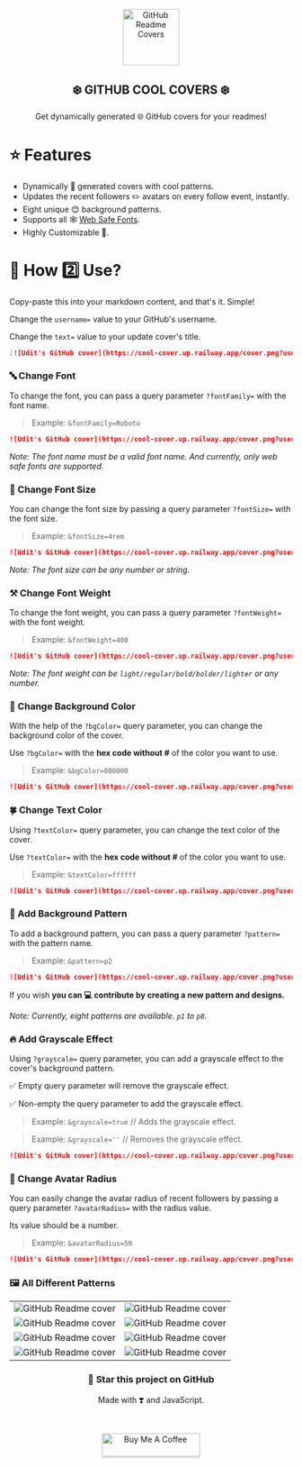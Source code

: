 <p align="center">
 <img width="100px" src="https://user-images.githubusercontent.com/55291327/143779291-adc7c78a-e643-4bf5-962d-35ce2a7b7a91.png" align="center" alt="GitHub Readme Covers" />
 <h2 align="center">❄️ GITHUB COOL COVERS ❄️</h2>
 <p align="center">Get dynamically generated 🌐 GitHub covers for your readmes!</p>
</p>

# ⭐ Features

- Dynamically 🤖 generated covers with cool patterns.
- Updates the recent followers ✏️ avatars on every follow event, instantly.
- Eight unique 😊 background patterns.
- Supports all 🕸️ [Web Safe Fonts](https://www.w3schools.com/cssref/css_websafe_fonts.asp).
- Highly Customizable 📝.

# 📌 How 2️⃣ Use?

Copy-paste this into your markdown content, and that's it. Simple!

Change the `username=` value to your GitHub's username.

Change the `text=` value to your update cover's title.

```md
[![Udit's GitHub cover](https://cool-cover.up.railway.app/cover.png?username=uditkumar01&text=Hola,+I'm+Udit)](https://github.com/uditkumar01/cool-covers)
```

### 🔤 Change Font

To change the font, you can pass a query parameter `?fontFamily=` with the font name.

> Example: `&fontFamily=Roboto`

```md
![Udit's GitHub cover](https://cool-cover.up.railway.app/cover.png?username=uditkumar01&text=Hola,+I'm+Udit&fontFamily=Roboto)
```

<em>Note: The font name must be a valid font name. And currently, only web safe fonts are supported.</em>

### 🐤 Change Font Size

You can change the font size by passing a query parameter `?fontSize=` with the font size.

> Example: `&fontSize=4rem`

```md
![Udit's GitHub cover](https://cool-cover.up.railway.app/cover.png?username=uditkumar01&text=Hola,+I'm+Udit&fontSize=4rem)
```

<em>Note: The font size can be any number or string.</em>

### ⚒️ Change Font Weight

To change the font weight, you can pass a query parameter `?fontWeight=` with the font weight.

> Example: `&fontWeight=400`

```md
![Udit's GitHub cover](https://cool-cover.up.railway.app/cover.png?username=uditkumar01&text=Hola,+I'm+Udit&fontWeight=400)
```

<em>Note: The font weight can be `light/regular/bold/bolder/lighter` or any number.</em>

### 🎨 Change Background Color

With the help of the `?bgColor=` query parameter, you can change the background color of the cover.

Use `?bgColor=` with the **hex code without #** of the color you want to use.

> Example: `&bgColor=000000`

```md
![Udit's GitHub cover](https://cool-cover.up.railway.app/cover.png?username=uditkumar01&text=Hola,+I'm+Udit&bgColor=000000)
```

### :four_leaf_clover: Change Text Color

Using `?textColor=` query parameter, you can change the text color of the cover.

Use `?textColor=` with the **hex code without #** of the color you want to use.

> Example: `&textColor=ffffff`

```md
![Udit's GitHub cover](https://cool-cover.up.railway.app/cover.png?username=uditkumar01&text=Hola,+I'm+Udit&textColor=ffffff)
```

### 💎 Add Background Pattern

To add a background pattern, you can pass a query parameter `?pattern=` with the pattern name.

> Example: `&pattern=p2`

```md
![Udit's GitHub cover](https://cool-cover.up.railway.app/cover.png?username=uditkumar01&text=Hola,+I'm+Udit&pattern=p2)
```

If you wish **you can 💻 contribute by creating a new pattern and designs.**

<em>Note: Currently, eight patterns are available. `p1` to `p8`.</em>

### 🔥 Add Grayscale Effect

Using `?grayscale=` query parameter, you can add a grayscale effect to the cover's background pattern.

✅ Empty query parameter will remove the grayscale effect.

✅ Non-empty the query parameter to add the grayscale effect.

> Example: `&grayscale=true` // Adds the grayscale effect.

> Example: `&grayscale=''` // Removes the grayscale effect.

```md
![Udit's GitHub cover](https://cool-cover.up.railway.app/cover.png?username=uditkumar01&text=Hola,+I'm+Udit&pattern=p2&grayscale=true)
```

### :large_blue_circle: Change Avatar Radius

You can easily change the avatar radius of recent followers by passing a query parameter `?avatarRadius=` with the radius value.

Its value should be a number.

> Example: `&avatarRadius=50`

```md
![Udit's GitHub cover](https://cool-cover.up.railway.app/cover.png?username=uditkumar01&text=Hola,+I'm+Udit&pattern=p2&grayscale=true&avatarRadius=50)
```

### 🖼️ All Different Patterns

<!-- get table of able images 2 cols -->

<table>
    <tr>
        <td>
            <img src="https://cool-cover.up.railway.app/cover.png?username=sauravtom&text=Hi,+I'm+Saurav&pattern=p1" alt="GitHub Readme cover" />
        </td>
        <td>
            <img src="https://cool-cover.up.railway.app/cover.png?username=uditkumar01&text=Hola,+I'm+Udit&pattern=p2" alt="GitHub Readme cover" />
        </td>
    </tr>
    <tr>
        <td>
            <img src="https://cool-cover.up.railway.app/cover.png?username=sohamsshah&text=Hello,+I%27m+Soham&pattern=p3&fontSize=6rem" alt="GitHub Readme cover" />
        </td>
        <td>
            <img src="https://cool-cover.up.railway.app/cover.png?username=SAYUK09&text=Hola,+I'm+Sayuri&pattern=p4" alt="GitHub Readme cover" />
        </td>
    </tr>
    <tr>
        <td>
            <img src="https://cool-cover.up.railway.app/cover.png?username=MehulKChaudhari&text=Hola,+I'm+Mehul&pattern=p5" alt="GitHub Readme cover" />
        </td>
        <td>
            <img src="https://cool-cover.up.railway.app/cover.png?username=vivekgugnani&text=Hola,+I'm+Vivek&pattern=p6" alt="GitHub Readme cover" />
        </td>
    </tr>
    <tr>
        <td>
            <img src="https://cool-cover.up.railway.app/cover.png?username=NadaaFarook&text=Hola,+I'm+Nada&pattern=p7" alt="GitHub Readme cover" />
        </td>
        <td>
            <img src="https://cool-cover.up.railway.app/cover.png?username=prerana1821&text=Hello,+I'm+Prerana&pattern=p8" alt="GitHub Readme cover" />
        </td>
    </tr>
</table>

<h3 align="center">💖 Star this project on GitHub</h3>

<p align="center">Made with ❣️ and JavaScript.</p>

<br />

<p align="center"><a href="https://www.buymeacoffee.com/uditkumar01" target="_blank"><img src="https://www.buymeacoffee.com/assets/img/custom_images/orange_img.png" alt="Buy Me A Coffee" style="height: 41px !important;width: 174px !important;box-shadow: 0px 3px 2px 0px rgba(190, 190, 190, 0.5) !important;-webkit-box-shadow: 0px 3px 2px 0px rgba(190, 190, 190, 0.5) !important;" ></a></p>
